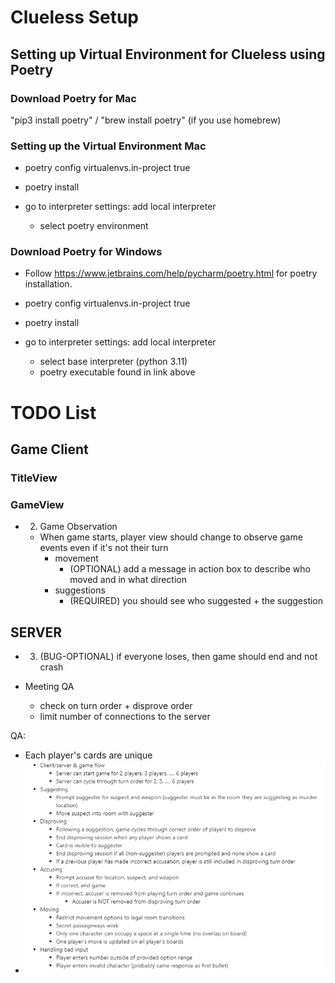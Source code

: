 # Clueless Setup
## Setting up Virtual Environment for Clueless using Poetry

### Download Poetry for Mac

"pip3 install poetry" / "brew install poetry" (if you use homebrew)

### Setting up the Virtual Environment Mac

- poetry config virtualenvs.in-project true

- poetry install

- go to interpreter settings: add local interpreter 

  - select poetry environment

### Download Poetry for Windows

- Follow https://www.jetbrains.com/help/pycharm/poetry.html for poetry installation.

- poetry config virtualenvs.in-project true

- poetry install

- go to interpreter settings: add local interpreter
  - select base interpreter (python 3.11)
  - poetry executable found in link above



# TODO List
## Game Client

### TitleView

### GameView
- 2. Game Observation
  - When game starts, player view should change to observe game events even if it's not their turn
    - movement 
      - (OPTIONAL) add a message in action box to describe who moved and in what direction
    - suggestions
      - (REQUIRED) you should see who suggested + the suggestion

## SERVER
  - 3. (BUG-OPTIONAL) if everyone loses, then game should end and not crash

- Meeting QA
  - check on turn order + disprove order
  - limit number of connections to the server

QA: 
- Each player's cards are unique
- ![](QA.png)

